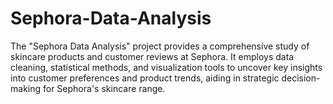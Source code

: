 # Sephora-Data-Analysis
The "Sephora Data Analysis" project provides a comprehensive study of skincare products and customer reviews at Sephora. It employs data cleaning, statistical methods, and visualization tools to uncover key insights into customer preferences and product trends, aiding in strategic decision-making for Sephora's skincare range.
